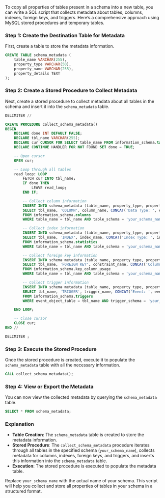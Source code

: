 To copy all properties of tables present in a schema into a new table, you can write a SQL script that collects metadata about tables, columns, indexes, foreign keys, and triggers. Here’s a comprehensive approach using MySQL stored procedures and temporary tables.

### Step 1: Create the Destination Table for Metadata

First, create a table to store the metadata information.

```sql
CREATE TABLE schema_metadata (
    table_name VARCHAR(255),
    property_type VARCHAR(50),
    property_name VARCHAR(255),
    property_details TEXT
);
```

### Step 2: Create a Stored Procedure to Collect Metadata

Next, create a stored procedure to collect metadata about all tables in the schema and insert it into the `schema_metadata` table.

```sql
DELIMITER //

CREATE PROCEDURE collect_schema_metadata()
BEGIN
    DECLARE done INT DEFAULT FALSE;
    DECLARE tbl_name VARCHAR(255);
    DECLARE cur CURSOR FOR SELECT table_name FROM information_schema.tables WHERE table_schema = 'your_schema_name';
    DECLARE CONTINUE HANDLER FOR NOT FOUND SET done = TRUE;

    -- Open cursor
    OPEN cur;

    -- Loop through all tables
    read_loop: LOOP
        FETCH cur INTO tbl_name;
        IF done THEN
            LEAVE read_loop;
        END IF;

        -- Collect column information
        INSERT INTO schema_metadata (table_name, property_type, property_name, property_details)
        SELECT tbl_name, 'COLUMN', column_name, CONCAT('Data Type: ', data_type, ', Is Nullable: ', is_nullable, ', Default: ', column_default)
        FROM information_schema.columns
        WHERE table_name = tbl_name AND table_schema = 'your_schema_name';

        -- Collect index information
        INSERT INTO schema_metadata (table_name, property_type, property_name, property_details)
        SELECT tbl_name, 'INDEX', index_name, CONCAT('Index Type: ', index_type, ', Non Unique: ', non_unique, ', Column Name: ', column_name)
        FROM information_schema.statistics
        WHERE table_name = tbl_name AND table_schema = 'your_schema_name';

        -- Collect foreign key information
        INSERT INTO schema_metadata (table_name, property_type, property_name, property_details)
        SELECT tbl_name, 'FOREIGN KEY', constraint_name, CONCAT('Column Name: ', column_name, ', Referenced Table: ', referenced_table_name, ', Referenced Column: ', referenced_column_name)
        FROM information_schema.key_column_usage
        WHERE table_name = tbl_name AND table_schema = 'your_schema_name' AND referenced_table_name IS NOT NULL;

        -- Collect trigger information
        INSERT INTO schema_metadata (table_name, property_type, property_name, property_details)
        SELECT tbl_name, 'TRIGGER', trigger_name, CONCAT('Event: ', event_manipulation, ', Timing: ', action_timing, ', Statement: ', action_statement)
        FROM information_schema.triggers
        WHERE event_object_table = tbl_name AND trigger_schema = 'your_schema_name';

    END LOOP;

    -- Close cursor
    CLOSE cur;
END //

DELIMITER ;
```

### Step 3: Execute the Stored Procedure

Once the stored procedure is created, execute it to populate the `schema_metadata` table with all the necessary information.

```sql
CALL collect_schema_metadata();
```

### Step 4: View or Export the Metadata

You can now view the collected metadata by querying the `schema_metadata` table.

```sql
SELECT * FROM schema_metadata;
```

### Explanation

- **Table Creation**: The `schema_metadata` table is created to store the metadata information.
- **Stored Procedure**: The `collect_schema_metadata` procedure iterates through all tables in the specified schema (`your_schema_name`), collects metadata for columns, indexes, foreign keys, and triggers, and inserts this information into the `schema_metadata` table.
- **Execution**: The stored procedure is executed to populate the metadata table.

Replace `your_schema_name` with the actual name of your schema. This script will help you collect and store all properties of tables in your schema in a structured format.
